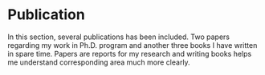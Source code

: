 # Publication

In this section, several publications has been included. Two papers regarding my work in Ph.D. program and another three books I have written in spare time. Papers are reports for my research and writing books helps me understand corresponding area much more clearly.